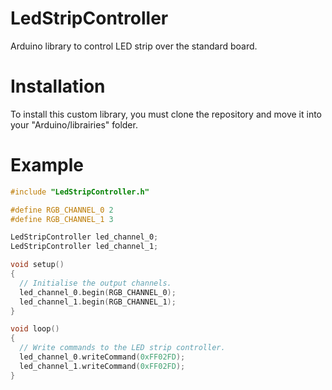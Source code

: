 # LedStripController
Arduino library to control LED strip over the standard board.

# Installation
To install this custom library, you must clone the repository and move it into your "Arduino/librairies" folder.

# Example
```ino
#include "LedStripController.h"

#define RGB_CHANNEL_0 2
#define RGB_CHANNEL_1 3

LedStripController led_channel_0;
LedStripController led_channel_1;

void setup() 
{
  // Initialise the output channels.
  led_channel_0.begin(RGB_CHANNEL_0);
  led_channel_1.begin(RGB_CHANNEL_1);
}

void loop() 
{
  // Write commands to the LED strip controller.
  led_channel_0.writeCommand(0xFF02FD);
  led_channel_1.writeCommand(0xFF02FD);
}
```
